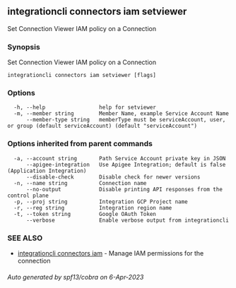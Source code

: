 ## integrationcli connectors iam setviewer

Set Connection Viewer IAM policy on a Connection

### Synopsis

Set Connection Viewer IAM policy on a Connection

```
integrationcli connectors iam setviewer [flags]
```

### Options

```
  -h, --help                 help for setviewer
  -m, --member string        Member Name, example Service Account Name
      --member-type string   memberType must be serviceAccount, user, or group (default serviceAccount) (default "serviceAccount")
```

### Options inherited from parent commands

```
  -a, --account string       Path Service Account private key in JSON
      --apigee-integration   Use Apigee Integration; default is false (Application Integration)
      --disable-check        Disable check for newer versions
  -n, --name string          Connection name
      --no-output            Disable printing API responses from the control plane
  -p, --proj string          Integration GCP Project name
  -r, --reg string           Integration region name
  -t, --token string         Google OAuth Token
      --verbose              Enable verbose output from integrationcli
```

### SEE ALSO

* [integrationcli connectors iam](integrationcli_connectors_iam.md)	 - Manage IAM permissions for the connection

###### Auto generated by spf13/cobra on 6-Apr-2023

